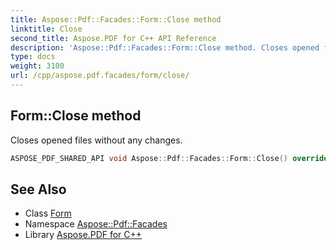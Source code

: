 ```yaml
---
title: Aspose::Pdf::Facades::Form::Close method
linktitle: Close
second_title: Aspose.PDF for C++ API Reference
description: 'Aspose::Pdf::Facades::Form::Close method. Closes opened files without any changes in C++.'
type: docs
weight: 3100
url: /cpp/aspose.pdf.facades/form/close/
---
```

## Form::Close method


Closes opened files without any changes.

```cpp
ASPOSE_PDF_SHARED_API void Aspose::Pdf::Facades::Form::Close() override
```

## See Also

* Class [Form](../)
* Namespace [Aspose::Pdf::Facades](../../)
* Library [Aspose.PDF for C++](../../../)
